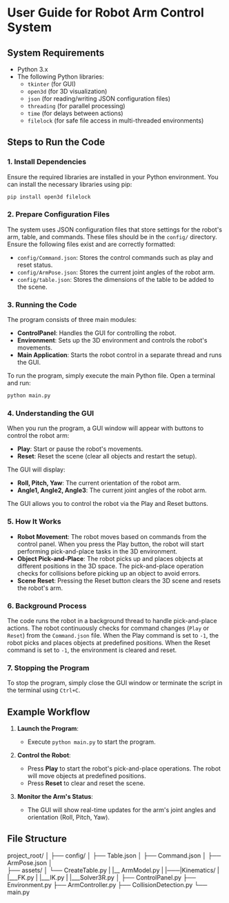 
# User Guide for Robot Arm Control System

## System Requirements

- Python 3.x
- The following Python libraries:
  - `tkinter` (for GUI)
  - `open3d` (for 3D visualization)
  - `json` (for reading/writing JSON configuration files)
  - `threading` (for parallel processing)
  - `time` (for delays between actions)
  - `filelock` (for safe file access in multi-threaded environments)

## Steps to Run the Code

### 1. Install Dependencies

Ensure the required libraries are installed in your Python environment. You can install the necessary libraries using pip:

```bash
pip install open3d filelock
```

### 2. Prepare Configuration Files

The system uses JSON configuration files that store settings for the robot's arm, table, and commands. These files should be in the `config/` directory. Ensure the following files exist and are correctly formatted:

- `config/Command.json`: Stores the control commands such as play and reset status.
- `config/ArmPose.json`: Stores the current joint angles of the robot arm.
- `config/table.json`: Stores the dimensions of the table to be added to the scene.

### 3. Running the Code

The program consists of three main modules:

- **ControlPanel**: Handles the GUI for controlling the robot.
- **Environment**: Sets up the 3D environment and controls the robot's movements.
- **Main Application**: Starts the robot control in a separate thread and runs the GUI.

To run the program, simply execute the main Python file. Open a terminal and run:

```bash
python main.py
```

### 4. Understanding the GUI

When you run the program, a GUI window will appear with buttons to control the robot arm:

- **Play**: Start or pause the robot's movements.
- **Reset**: Reset the scene (clear all objects and restart the setup).

The GUI will display:

- **Roll, Pitch, Yaw**: The current orientation of the robot arm.
- **Angle1, Angle2, Angle3**: The current joint angles of the robot arm.

The GUI allows you to control the robot via the Play and Reset buttons.

### 5. How It Works

- **Robot Movement**: The robot moves based on commands from the control panel. When you press the Play button, the robot will start performing pick-and-place tasks in the 3D environment.
- **Object Pick-and-Place**: The robot picks up and places objects at different positions in the 3D space. The pick-and-place operation checks for collisions before picking up an object to avoid errors.
- **Scene Reset**: Pressing the Reset button clears the 3D scene and resets the robot's arm.

### 6. Background Process

The code runs the robot in a background thread to handle pick-and-place actions. The robot continuously checks for command changes (`Play` or `Reset`) from the `Command.json` file. When the Play command is set to `-1`, the robot picks and places objects at predefined positions. When the Reset command is set to `-1`, the environment is cleared and reset.

### 7. Stopping the Program

To stop the program, simply close the GUI window or terminate the script in the terminal using `Ctrl+C`.

## Example Workflow

1. **Launch the Program**:
   - Execute `python main.py` to start the program.
   
2. **Control the Robot**:
   - Press **Play** to start the robot's pick-and-place operations. The robot will move objects at predefined positions.
   - Press **Reset** to clear and reset the scene.

3. **Monitor the Arm's Status**:
   - The GUI will show real-time updates for the arm's joint angles and orientation (Roll, Pitch, Yaw).
   
## File Structure
project_root/
│
├── config/
│   ├── Table.json 
│   ├── Command.json
│   ├── ArmPose.json
│  
├── assets/
│   └── CreateTable.py
|   |__ ArmModel.py
|
|───|Kinematics/
|   |___FK.py
|   |___IK.py
|   |___Solver3R.py
│
├── ControlPanel.py
├── Environment.py
├── ArmController.py
├── CollisionDetection.py
└── main.py



